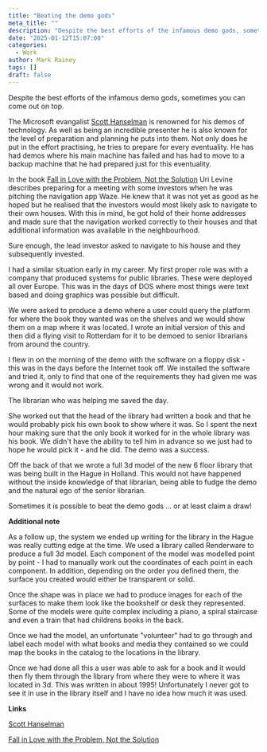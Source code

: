```yaml
---
title: "Beating the demo gods"
meta_title: ""
description: "Despite the best efforts of the infamous demo gods, sometimes you can come out on top."
date: "2025-01-12T15:07:00"
categories:
  - Work
author: Mark Rainey
tags: []
draft: false
---
```

Despite the best efforts of the infamous demo gods, sometimes you can come out on top.

The Microsoft evangalist [Scott Hanselman](https://www.hanselman.com/) is renowned for his demos of technology. As well as being an incredible presenter he is also known for the level  of preparation and planning he puts into them. Not only does he put in the effort practising, he tries to prepare for every eventuality. He has had demos where his main machine has failed and has had to move to a backup machine that he had prepared just for this eventuality.

In the book [Fall in Love with the Problem, Not the Solution](https://www.amazon.co.uk/dp/B0BQ28MPGW) Uri Levine describes preparing for a meeting with some investors when he was pitching the navigation app Waze. He knew that it was not yet as good as he hoped but he realised that the investors would most likely ask to navigate to their own houses. With this in mind, he got hold of their home addresses and made sure that the navigation worked correctly to their houses and that additional information was available in the neighbourhood. 

Sure enough, the lead investor asked to navigate to his house and they subsequently invested.

I had a similar situation early in my career. My first proper role was with a company that produced systems for public libraries. These were deployed all over Europe. This was in the days of DOS where most things were text based and doing graphics was possible but difficult.

We were asked to produce a demo where a user could query the platform for where the book they wanted was on the shelves and we would show them on a map where it was located. I wrote an initial version of this and then did a flying visit to Rotterdam for it to be demoed to senior librarians from around the country.

I flew in on the morning of the demo with the software on a floppy disk - this was in the days before the Internet took off. We installed the software and tried it, only to find that one of the requirements they had given me was wrong and it would not work.

The librarian who was helping me saved the day. 

She worked out that the head of the library had written a book and that he would probably pick his own book to show where it was. So I spent the next hour making sure that the only book it worked for in the whole library was his book. We didn't have the ability to tell him in advance so we just had to hope he would pick it - and he did. The demo was a success.

Off the back of that we wrote a full 3d model of the new 6 floor library that was being built in the Hague in Holland. This would not have happened without the inside knowledge of that librarian, being able to fudge the demo and the natural ego of the senior librarian.

Sometimes it is possible to beat the demo gods ... or at least claim a draw!

__Additional note__

As a follow up, the system we ended up writing for the library in the Hague was really cutting edge at the time. We used a library called Renderware to produce a full 3d model. Each component of the model was modelled point by point - I had to manually work out the coordinates of each point in each component. In addition, depending on the order you defined them, the surface you created would either be transparent or solid. 

Once the shape was in place we had to produce images for each of the surfaces to make them look like the bookshelf or desk they represented. Some of the models were quite complex including a piano, a spiral staircase and even a train that had childrens books in the back.

Once we had the model, an unfortunate "volunteer" had to go through and label each model with what books and media they contained so we could map the books in the catalog to the locations in the library.

Once we had done all this a user was able to ask for a book and it would then fly them through the library from where they were to where it was located in 3d. This was written in about 1995! Unfortunately I never got to see it in use in the library itself and I have no idea how much it was used.

__Links__

[Scott Hanselman](https://www.hanselman.com/)

[Fall in Love with the Problem, Not the Solution](https://www.amazon.co.uk/dp/B0BQ28MPGW)

